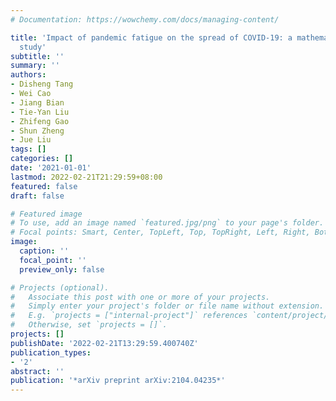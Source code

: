 ```yaml
---
# Documentation: https://wowchemy.com/docs/managing-content/

title: 'Impact of pandemic fatigue on the spread of COVID-19: a mathematical modelling
  study'
subtitle: ''
summary: ''
authors:
- Disheng Tang
- Wei Cao
- Jiang Bian
- Tie-Yan Liu
- Zhifeng Gao
- Shun Zheng
- Jue Liu
tags: []
categories: []
date: '2021-01-01'
lastmod: 2022-02-21T21:29:59+08:00
featured: false
draft: false

# Featured image
# To use, add an image named `featured.jpg/png` to your page's folder.
# Focal points: Smart, Center, TopLeft, Top, TopRight, Left, Right, BottomLeft, Bottom, BottomRight.
image:
  caption: ''
  focal_point: ''
  preview_only: false

# Projects (optional).
#   Associate this post with one or more of your projects.
#   Simply enter your project's folder or file name without extension.
#   E.g. `projects = ["internal-project"]` references `content/project/deep-learning/index.md`.
#   Otherwise, set `projects = []`.
projects: []
publishDate: '2022-02-21T13:29:59.400740Z'
publication_types:
- '2'
abstract: ''
publication: '*arXiv preprint arXiv:2104.04235*'
---
```

